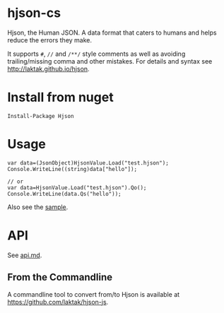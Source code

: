 # hjson-cs

Hjson, the Human JSON. A data format that caters to humans and helps reduce the errors they make.

It supports `#`, `//` and `/**/` style comments as well as avoiding trailing/missing comma and other mistakes. For details and syntax see http://laktak.github.io/hjson.

# Install from nuget

```
Install-Package Hjson
```

# Usage

```
var data=(JsonObject)HjsonValue.Load("test.hjson");
Console.WriteLine((string)data["hello"]);

// or
var data=HjsonValue.Load("test.hjson").Qo();
Console.WriteLine(data.Qs("hello"));
```

Also see the [sample](sample/HjsonSample).

# API

See [api.md](api.md).

## From the Commandline

A commandline tool to convert from/to Hjson is available at https://github.com/laktak/hjson-js.
